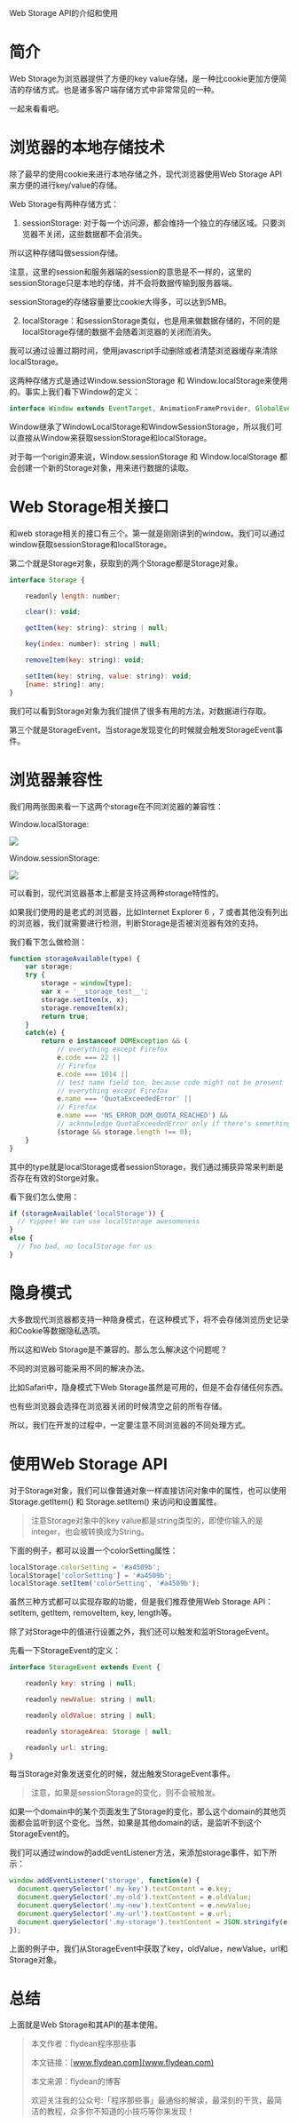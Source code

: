 Web Storage API的介绍和使用

# 简介

Web Storage为浏览器提供了方便的key value存储，是一种比cookie更加方便简洁的存储方式。也是诸多客户端存储方式中非常常见的一种。

一起来看看吧。

# 浏览器的本地存储技术

除了最早的使用cookie来进行本地存储之外，现代浏览器使用Web Storage API来方便的进行key/value的存储。

Web Storage有两种存储方式：

1. sessionStorage: 对于每一个访问源，都会维持一个独立的存储区域。只要浏览器不关闭，这些数据都不会消失。

所以这种存储叫做session存储。

注意，这里的session和服务器端的session的意思是不一样的，这里的sessionStorage只是本地的存储，并不会将数据传输到服务器端。

sessionStorage的存储容量要比cookie大得多，可以达到5MB。

2. localStorage：和sessionStorage类似，也是用来做数据存储的，不同的是localStorage存储的数据不会随着浏览器的关闭而消失。

我可以通过设置过期时间，使用javascript手动删除或者清楚浏览器缓存来清除localStorage。

这两种存储方式是通过Window.sessionStorage 和 Window.localStorage来使用的。事实上我们看下Window的定义：

~~~js
interface Window extends EventTarget, AnimationFrameProvider, GlobalEventHandlers, WindowEventHandlers, WindowLocalStorage, WindowOrWorkerGlobalScope, WindowSessionStorage 
~~~

Window继承了WindowLocalStorage和WindowSessionStorage，所以我们可以直接从Window来获取sessionStorage和localStorage。

对于每一个origin源来说，Window.sessionStorage 和 Window.localStorage 都会创建一个新的Storage对象，用来进行数据的读取。

# Web Storage相关接口

和web storage相关的接口有三个。第一就是刚刚讲到的window。我们可以通过window获取sessionStorage和localStorage。

第二个就是Storage对象，获取到的两个Storage都是Storage对象。

~~~js
interface Storage {

    readonly length: number;

    clear(): void;

    getItem(key: string): string | null;

    key(index: number): string | null;

    removeItem(key: string): void;

    setItem(key: string, value: string): void;
    [name: string]: any;
}
~~~

我们可以看到Storage对象为我们提供了很多有用的方法，对数据进行存取。

第三个就是StorageEvent，当storage发现变化的时候就会触发StorageEvent事件。

# 浏览器兼容性

我们用两张图来看一下这两个storage在不同浏览器的兼容性：

Window.localStorage:

![](https://img-blog.csdnimg.cn/20201001151030903.png)

Window.sessionStorage:

![](https://img-blog.csdnimg.cn/20201001151042292.png)

可以看到，现代浏览器基本上都是支持这两种storage特性的。

如果我们使用的是老式的浏览器，比如Internet Explorer 6 ，7 或者其他没有列出的浏览器，我们就需要进行检测，判断Storage是否被浏览器有效的支持。

我们看下怎么做检测：

~~~js
function storageAvailable(type) {
    var storage;
    try {
        storage = window[type];
        var x = '__storage_test__';
        storage.setItem(x, x);
        storage.removeItem(x);
        return true;
    }
    catch(e) {
        return e instanceof DOMException && (
            // everything except Firefox
            e.code === 22 ||
            // Firefox
            e.code === 1014 ||
            // test name field too, because code might not be present
            // everything except Firefox
            e.name === 'QuotaExceededError' ||
            // Firefox
            e.name === 'NS_ERROR_DOM_QUOTA_REACHED') &&
            // acknowledge QuotaExceededError only if there's something already stored
            (storage && storage.length !== 0);
    }
}
~~~

其中的type就是localStorage或者sessionStorage，我们通过捕获异常来判断是否存在有效的Storge对象。

看下我们怎么使用：

~~~js
if (storageAvailable('localStorage')) {
  // Yippee! We can use localStorage awesomeness
}
else {
  // Too bad, no localStorage for us
}
~~~

# 隐身模式

大多数现代浏览器都支持一种隐身模式，在这种模式下，将不会存储浏览历史记录和Cookie等数据隐私选项。

所以这和Web Storage是不兼容的。那么怎么解决这个问题呢？

不同的浏览器可能采用不同的解决办法。

比如Safari中，隐身模式下Web Storage虽然是可用的，但是不会存储任何东西。

也有些浏览器会选择在浏览器关闭的时候清空之前的所有存储。

所以，我们在开发的过程中，一定要注意不同浏览器的不同处理方式。

# 使用Web Storage API

对于Storage对象，我们可以像普通对象一样直接访问对象中的属性，也可以使用Storage.getItem() 和 Storage.setItem() 来访问和设置属性。

> 注意Storage对象中的key value都是string类型的，即使你输入的是integer，也会被转换成为String。

下面的例子，都可以设置一个colorSetting属性：

~~~js
localStorage.colorSetting = '#a4509b';
localStorage['colorSetting'] = '#a4509b';
localStorage.setItem('colorSetting', '#a4509b');
~~~

虽然三种方式都可以实现存取的功能，但是我们推荐使用Web Storage API：setItem, getItem, removeItem, key, length等。

除了对Storage中的值进行设置之外，我们还可以触发和监听StorageEvent。

先看一下StorageEvent的定义：

~~~js
interface StorageEvent extends Event {

    readonly key: string | null;

    readonly newValue: string | null;

    readonly oldValue: string | null;

    readonly storageArea: Storage | null;

    readonly url: string;
}
~~~

每当Storage对象发送变化的时候，就出触发StorageEvent事件。

> 注意，如果是sessionStorage的变化，则不会被触发。

如果一个domain中的某个页面发生了Storage的变化，那么这个domain的其他页面都会监听到这个变化。当然，如果是其他domain的话，是监听不到这个StorageEvent的。

我们可以通过window的addEventListener方法，来添加storage事件，如下所示：

~~~js
window.addEventListener('storage', function(e) {  
  document.querySelector('.my-key').textContent = e.key;
  document.querySelector('.my-old').textContent = e.oldValue;
  document.querySelector('.my-new').textContent = e.newValue;
  document.querySelector('.my-url').textContent = e.url;
  document.querySelector('.my-storage').textContent = JSON.stringify(e.storageArea);
});
~~~

上面的例子中，我们从StorageEvent中获取了key，oldValue，newValue，url和Storage对象。

# 总结

上面就是Web Storage和其API的基本使用。

> 本文作者：flydean程序那些事
> 
> 本文链接：[www.flydean.com](www.flydean.com)
> 
> 本文来源：flydean的博客
> 
> 欢迎关注我的公众号:「程序那些事」最通俗的解读，最深刻的干货，最简洁的教程，众多你不知道的小技巧等你来发现！







